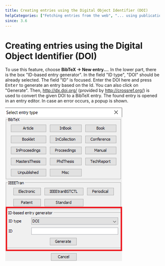 ```yaml
---
title: Creating entries using the Digital Object Identifier (DOI)
helpCategories: ["Fetching entries from the web", "... using publication identifiers"]
since: 3.6
---
```


# Creating entries using the Digital Object Identifier (DOI)

To use this feature, choose **BibTeX -&gt; New entry...**.
In the lower part, there is the box "ID-based entry generator".
In the field "ID type", "DOI" should be already selected.
The field "ID" is focused.
Enter the DOI here and press <kbd>Enter</kbd> to generate an entry based on the Id.
You can also click on "Generate".
Then, <http://dx.doi.org/> (provided by <http://crossref.org/>) is used to convert the given DOI to a BibTeX entry.
The found entry is opened in an entry editor.
In case an error occurs, a popup is shown.

![Screenshot of new entry dialog](./images/NewEntryChooseType-IDGeneratorHighlighted.png)
